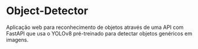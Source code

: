 # Object-Detector

Aplicação web para reconhecimento de objetos através de uma API com FastAPI que usa o YOLOv8 pré-treinado para detectar objetos genéricos em imagens.
